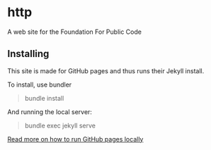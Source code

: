# http

A web site for the Foundation For Public Code

## Installing

This site is made for GitHub pages and thus runs their Jekyll install.

To install, use bundler

> bundle install

And running the local server:

> bundle exec jekyll serve

[Read more on how to run GitHub pages locally](https://help.github.com/articles/setting-up-your-github-pages-site-locally-with-jekyll/)
